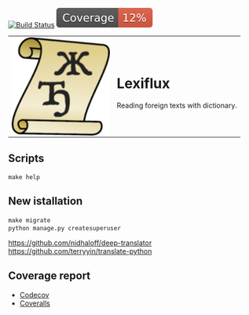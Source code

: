 [![Build Status](https://github.com/andgineer/lexiflux/workflows/CI/badge.svg)](https://github.com/andgineer/lexiflux/actions)
[![Coverage](https://raw.githubusercontent.com/andgineer/lexiflux/python-coverage-comment-action-data/badge.svg)](https://htmlpreview.github.io/?https://github.com/andgineer/lexiflux/blob/python-coverage-comment-action-data/htmlcov/index.html)
<table cellpadding="0" cellspacing="0" border="0">
  <tr style="border: none !important;">
    <td style="border: none !important;">
<img align="left" width="200" src="lexiflux/static/android-chrome-192x192.png" />
    </td>
    <td style="border: none !important;">
<H1>Lexiflux</H1>

Reading foreign texts with dictionary.
    </td>
  </tr>
</table>

## Scripts
    make help

## New istallation
    make migrate
    python manage.py createsuperuser

https://github.com/nidhaloff/deep-translator
https://github.com/terryyin/translate-python


## Coverage report
* [Codecov](https://app.codecov.io/gh/andgineer/lexiflux/tree/main/src%2Fgarmin_daily)
* [Coveralls](https://coveralls.io/github/andgineer/lexiflux)
